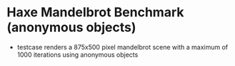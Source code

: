 # Haxe Mandelbrot Benchmark (anonymous objects)

* testcase renders a 875x500 pixel mandelbrot scene with a maximum of 1000 iterations using anonymous objects
